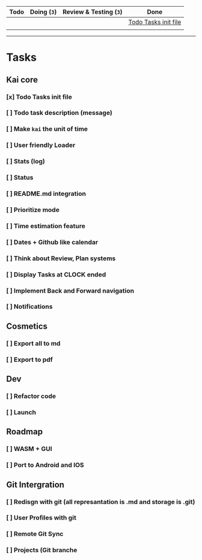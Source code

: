 | Todo | Doing (`3`) | Review & Testing (`3`) | Done                                          |
|------|-------------|------------------------|-----------------------------------------------|
|      |             |                        | [Todo Tasks init file](#todo-tasks-init-file) |
|      |             |                        |                                               |

-------------------------------------------------------------------------

# Tasks

## Kai core
### [x] Todo Tasks init file
### [ ] Todo task description (message)
### [ ] Make `kai` the unit of time
### [ ] User friendly Loader
### [ ] Stats (log)
### [ ] Status
### [ ] README.md integration
### [ ] Prioritize mode
### [ ] Time estimation feature
### [ ] Dates + Github like calendar
### [ ] Think about Review, Plan systems
### [ ] Display Tasks at CLOCK ended
### [ ] Implement Back and Forward navigation
### [ ] Notifications

## Cosmetics
### [ ] Export all to md
### [ ] Export to pdf

## Dev
### [ ] Refactor code
### [ ] Launch

## Roadmap
### [ ] WASM + GUI
### [ ] Port to Android and IOS

## Git Intergration
### [ ] Redisgn with git (all represantation is .md and storage is .git)
### [ ] User Profiles with git
### [ ] Remote Git Sync
### [ ] Projects (Git branche
